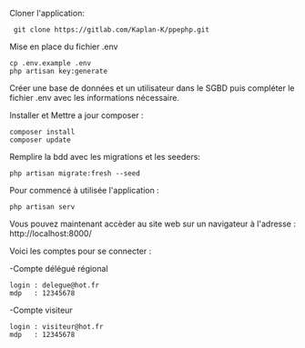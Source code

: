 Cloner l'application:

     git clone https://gitlab.com/Kaplan-K/ppephp.git


Mise en place du fichier .env

    cp .env.example .env
    php artisan key:generate

Créer une base de données et un utilisateur dans le SGBD puis compléter le fichier .env avec les informations nécessaire.

Installer et Mettre a jour composer :

    composer install 
    composer update

Remplire la bdd avec les migrations et les seeders: 

    php artisan migrate:fresh --seed

Pour commencé à utilisée l'application :
    
    php artisan serv

Vous pouvez maintenant accèder au site web sur un navigateur à l'adresse : http://localhost:8000/

Voici les comptes pour se connecter :

  -Compte délégué régional

    login : delegue@hot.fr
    mdp   : 12345678

  -Compte visiteur

    login : visiteur@hot.fr
    mdp   : 12345678
